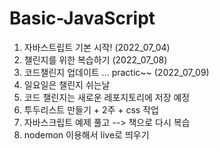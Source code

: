 # Basic-JavaScript

1. 자바스트립트 기본 시작! (2022_07_04)
2. 챌린지를 위한 복습하기 (2022_07_08)
3. 코드챌린지 업데이트 ... practic~~ (2022_07_09)
4. 일요일은 챌린지 쉬는날
5. 코드 챌린지는 새로운 레포지토리에 저장 예정
6. 투두리스트 만들기 + 2주 + css 작업
7. 자바스크립트 예제 풀고 --> 책으로 다시 복습
8. nodemon 이용해서 live로 띄우기
